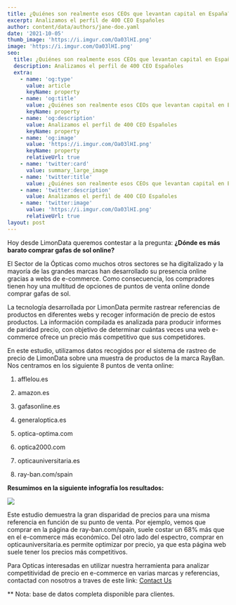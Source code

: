 ```yaml
---
title: ¿Quiénes son realmente esos CEOs que levantan capital en España?
excerpt: Analizamos el perfil de 400 CEO Españoles
author: content/data/authors/jane-doe.yaml
date: '2021-10-05'
thumb_image: 'https://i.imgur.com/Oa03lHI.png'
image: 'https://i.imgur.com/Oa03lHI.png'
seo:
  title: ¿Quiénes son realmente esos CEOs que levantan capital en España?
  description: Analizamos el perfil de 400 CEO Españoles
  extra:
    - name: 'og:type'
      value: article
      keyName: property
    - name: 'og:title'
      value: ¿Quiénes son realmente esos CEOs que levantan capital en España?
      keyName: property
    - name: 'og:description'
      value: Analizamos el perfil de 400 CEO Españoles
      keyName: property
    - name: 'og:image'
      value: 'https://i.imgur.com/Oa03lHI.png'
      keyName: property
      relativeUrl: true
    - name: 'twitter:card'
      value: summary_large_image
    - name: 'twitter:title'
      value: ¿Quiénes son realmente esos CEOs que levantan capital en España?
    - name: 'twitter:description'
      value: Analizamos el perfil de 400 CEO Españoles
    - name: 'twitter:image'
      value: 'https://i.imgur.com/Oa03lHI.png'
      relativeUrl: true
layout: post
---
```

Hoy desde LimonData queremos contestar a la pregunta: **¿Dónde es más barato comprar gafas de sol online?**

El Sector de la Ópticas como muchos otros sectores se ha digitalizado y la mayoría de las grandes marcas han desarrollado su presencia online gracias a webs de e-commerce. Como consecuencia, los compradores tienen hoy una multitud de opciones de puntos de venta online donde comprar gafas de sol.

La tecnología desarrollada por LimonData permite rastrear referencias de productos en diferentes webs y recoger información de precio de estos productos. La información compilada es analizada para producir informes de paridad precio, con objetivo de determinar cuántas veces una web e-commerce ofrece un precio más competitivo que sus competidores.

En este estudio, utilizamos datos recogidos por el sistema de rastreo de precio de LimonData sobre una muestra de productos de la marca RayBan. Nos centramos en los siguiente 8 puntos de venta online:

1.  afflelou.es

2.  amazon.es

3.  gafasonline.es

4.  generaloptica.es

5.  optica-optima.com

6.  optica2000.com

7.  opticauniversitaria.es

8.  ray-ban.com/spain

**Resumimos en la siguiente infografía los resultados:**

![](https://lh3.googleusercontent.com/awt\_9AomxKzI4k5vxCMFDJ2IJimg2sUaiqu6PRQtt7pw5i1xv3QVEE_tA84HSzgyAntH5nQ7VIfdkf5ZBh_kerHZFcu0T8nYLC37WHJZP1rS1u7E-DszJ180SzWYJixIJtPI-g1g=s0)

Este estudio demuestra la gran disparidad de precios para una misma referencia en función de su punto de venta. Por ejemplo, vemos que comprar en la página de ray-ban.com/spain, suele costar un 68% más que en el e-commerce más económico. Del otro lado del espectro, comprar en opticauniversitaria.es permite optimizar por precio, ya que esta página web suele tener los precios más competitivos.

Para Opticas interesadas en utilizar nuestra herramienta para analizar competitividad de precio en e-commerce en varias marcas y referencias, contactad con nosotros a traves de este link: [Contact Us](https://pie2re.typeform.com/to/bqJ0ieF7)

\*\*   Nota: base de datos completa disponible para clientes.
